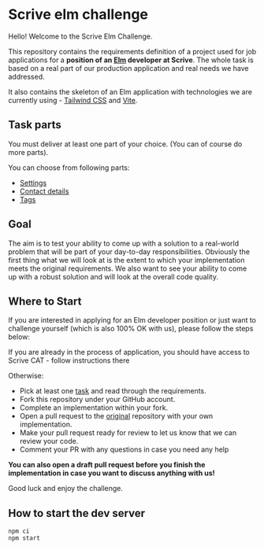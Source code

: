 # Scrive elm challenge

Hello! Welcome to the Scrive Elm Challenge.

This repository contains the requirements definition of a project used for job applications
for a **position of an [Elm](https://elm-lang.org/) developer at Scrive**.
The whole task is based on a real part of our production application and real needs we have addressed.

It also contains the skeleton of an Elm application with technologies we are currently
using - [Tailwind CSS](https://tailwindcss.com) and [Vite](https://vitejs.dev).

## Task parts

You must deliver at least one part of your choice. (You can of course do more parts).

You can choose from following parts:

- [Settings](task-settings.md)
- [Contact details](task-contact-details.md)
- [Tags](task-tags.md)

## Goal

The aim is to test your ability to come up with a solution to a real-world problem that will be part of your day-to-day responsibilities.
Obviously the first thing what we will look at is the extent to which your implementation meets the original requirements.
We also want to see your ability to come up with a robust solution and will look at the overall code quality.

## Where to Start

If you are interested in applying for an Elm developer position or just want to challenge yourself (which is also 100% OK with us),
please follow the steps below:

If you are already in the process of application, you should have access to Scrive CAT - follow instructions there

Otherwise:

- Pick at least one [task](#task-parts) and read through the requirements.
- Fork this repository under your GitHub account.
- Complete an implementation within your fork.
- Open a pull request to the [original](https://github.com/scrive/elm-challenge/) repository with your own implementation.
- Make your pull request ready for review to let us know that we can review your code.
- Comment your PR with any questions in case you need any help

**You can also open a draft pull request before you finish the implementation in case you want to discuss anything with us!**

Good luck and enjoy the challenge.

## How to start the dev server

```
npm ci
npm start
```
